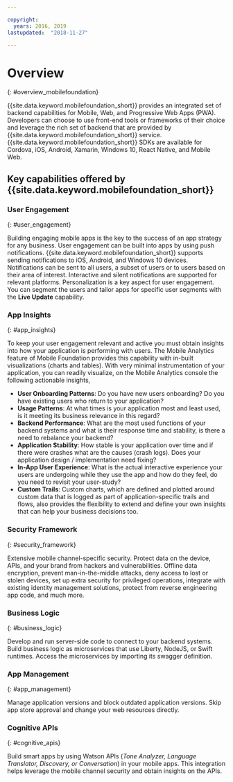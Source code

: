 ```yaml
---

copyright:
  years: 2016, 2019
lastupdated:  "2018-11-27"

---
```


#	Overview
{: #overview_mobilefoundation}

{{site.data.keyword.mobilefoundation_short}} provides an integrated set of backend capabilities for Mobile, Web, and Progressive Web Apps (PWA). Developers can choose to use front-end tools or frameworks of their choice and leverage the rich set of backend that are provided by {{site.data.keyword.mobilefoundation_short}} service. {{site.data.keyword.mobilefoundation_short}} SDKs are available for Cordova, iOS, Android, Xamarin, Windows 10, React Native, and Mobile Web.

## Key capabilities offered by {{site.data.keyword.mobilefoundation_short}}

### User Engagement
{: #user_engagement}

Building engaging mobile apps is the key to the success of an app strategy for any business. User engagement can be built into apps by using push notifications. {{site.data.keyword.mobilefoundation_short}} supports sending notifications to iOS, Android, and Windows 10 devices. Notifications can be sent to all users, a subset of users or to users based on their area of interest. Interactive and silent notifications are supported for relevant platforms. Personalization is a key aspect for user engagement. You can segment the users and tailor apps for specific user segments with the **Live Update** capability.

###  App Insights
{: #app_insights}

To keep your user engagement relevant and active you must obtain insights into how your application is performing with users.   The Mobile Analytics feature of Mobile Foundation provides this capability with in-built visualizations (charts and tables).  With very minimal instrumentation of your application, you can readily visualize, on the Mobile Analytics console the following actionable insights,
- **User Onboarding Patterns**: Do you have new users onboarding? Do you have existing users who return to your application?
- **Usage Patterns**: At what times is your application most and least used, is it meeting its business relevance in this regard?
- **Backend Performance**: What are the most used functions of your backend systems and what is their response time and stability, is there a need to rebalance your backend?
- **Application Stability**: How stable is your application over time and if there were crashes what are the causes (crash logs). Does your application design / implementation need fixing?
- **In-App User Experience**: What is the actual interactive experience your users are undergoing while they use the app and how do they feel, do you need to revisit your user-study?
- **Custom Trails**:  Custom charts, which are defined and plotted around custom data that is logged as part of application-specific trails and flows, also provides the flexibility to extend and define your own insights that can help your business decisions too.

###  Security Framework
{: #security_framework}

Extensive mobile channel-specific security. Protect data on the device, APIs, and your brand from hackers and vulnerabilities. Offline data encryption, prevent man-in-the-middle attacks, deny access to lost or stolen devices, set up extra security for privileged operations, integrate with existing identity management solutions, protect from reverse engineering app code, and much more.

###  Business Logic
{: #business_logic}

Develop and run server-side code to connect to your backend systems. Build business logic as microservices that use Liberty, NodeJS, or Swift runtimes. Access the microservices by importing its swagger definition.

###  App Management
{:  #app_management}

Manage application versions and block outdated application versions. Skip app store approval and change your web resources directly.

###  Cognitive APIs
{:  #cognitive_apis}

Build smart apps by using Watson APIs (*Tone Analyzer, Language Translator, Discovery, or Conversation*) in your mobile apps. This integration helps leverage the mobile channel security and obtain insights on the APIs.
